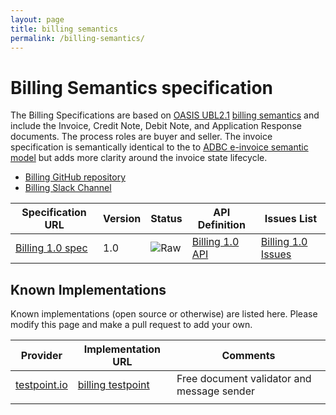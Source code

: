 ```yaml
---
layout: page
title: billing semantics
permalink: /billing-semantics/
---
```


# Billing Semantics specification

The Billing Specifications are based on [OASIS UBL2.1](http://docs.oasis-open.org/ubl/UBL-2.1.html) [billing semantics](http://docs.oasis-open.org/ubl/os-UBL-2.1/UBL-2.1.html#S-BILLING) and include the Invoice, Credit Note, Debit Note, and Application Response documents.  The process roles are buyer and seller.  The invoice specification is semantically identical to the to [ADBC e-invoice semantic model](http://digitalbusinesscouncil.com.au/accreditation/documents/42381/download) but adds more clarity around the invoice state lifecycle.

* [Billing GitHub repository](https://github.com/ausdigital/ausdigital-bill)
* [Billing Slack Channel](https://ausdigital.slack.com/messages/spec-bill/)

| Specification URL | Version | Status | API Definition | Issues List |
| ----------------- | ------  | ------ | -------------- | ----------- |
| [Billing 1.0 spec](http://ausdigital-bill.readthedocs.io/) | 1.0 | ![Raw](http://rfc.unprotocols.org/spec:2/COSS/raw.svg) | [Billing 1.0 API](https://swaggerhub.com/api/ausdigital/ausdigital-bill/1.0) |  [Billing 1.0 Issues](https://github.com/ausdigital/ausdigital-bill/issues)  |

## Known Implementations

Known implementations (open source or otherwise) are listed here.  Please modify this page and make a pull request to add your own.

|Provider|Implementation URL|Comments|
|--------|------------------|--------|
|[testpoint.io](http://testpoint.io/) | [billing testpoint](https://testpoint.io/bill)| Free document validator and message sender|
|  |  |  |

